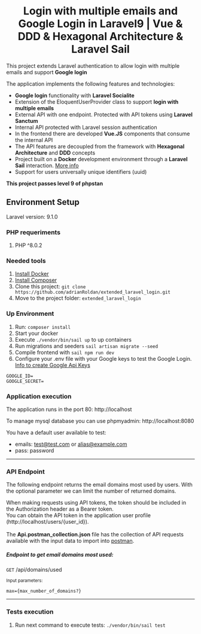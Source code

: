 <h1 align="center">
  Login with multiple emails and Google Login in Laravel9 | Vue & DDD & Hexagonal Architecture & Laravel Sail
</h1>

This project extends Laravel authentication to allow login with multiple emails and support <strong>Google login</strong><br>

The application implements the following features and technologies:

- <strong>Google login</strong> functionality with <strong>Laravel Socialite</strong>
- Extension of the EloquentUserProvider class to support <strong>login with multiple emails</strong>
- External API with one endpoint. Protected with API tokens using <strong>Laravel Sanctum</strong>
- Internal API protected with Laravel session authentication
- In the frontend there are developed <strong>Vue.JS</strong> components that consume the internal API
- The API features are decoupled from the framework with <strong>Hexagonal Architecture</strong> and <strong>DDD</strong> concepts
- Project built on a <strong>Docker</strong> development environment through a <strong>Laravel Sail</strong> interaction. [More info](https://laravel.com/docs/9.x/sail)
- Support for users universally unique identifiers (uuid)

<strong>This project passes level 9 of phpstan</strong>

## Environment Setup
Laravel version: 9.1.0
### PHP requeriments
1. PHP ^8.0.2


### Needed tools
1. [Install Docker](https://www.docker.com/get-started)
2. [Install Composer](https://getcomposer.org/download/)
3. Clone this project: `git clone https://github.com/adrianRoldan/extended_laravel_login.git`
4. Move to the project folder: `extended_laravel_login`


### Up Environment
1. Run: `composer install`
2. Start your docker
3. Execute `./vendor/bin/sail up` to up containers
4. Run migrations and seeders `sail artisan migrate --seed`
5. Compile frontend with `sail npm run dev`
6. Configure your .env file with your Google keys to test the Google Login. [Info to create Google Api Keys](https://cloud.google.com/docs/authentication/api-keys)
```dotenv
GOOGLE_ID=
GOOGLE_SECRET=
```


### Application execution

The application runs in the port 80:
http://localhost

To manage mysql database you can use phpmyadmin:
http://localhost:8080

You have a default user available to test:
- emails: test@test.com or alias@example.com
- pass: password

--------

### API Endpoint

The following endpoint returns the email domains most used by users. With the optional parameter we can limit the number of returned domains.<br>

When making requests using API tokens, the token should be included in the Authorization header as a Bearer token.<br>
You can obtain the API token in the application user profile (http://localhost/users/{user_id}). <br><br>
The <strong>Api.postman_collection.json</strong> file has the collection of API requests available with the input data to import into [postman](https://www.postman.com/).

##### Endpoint to get email domains most used:
`GET` /api/domains/used <br>

<small>Input parameters:</small>
```http request
max={max_number_of_domains?}
```
<hr>


### Tests execution

1. Run next command to execute tests: `./vendor/bin/sail test`



